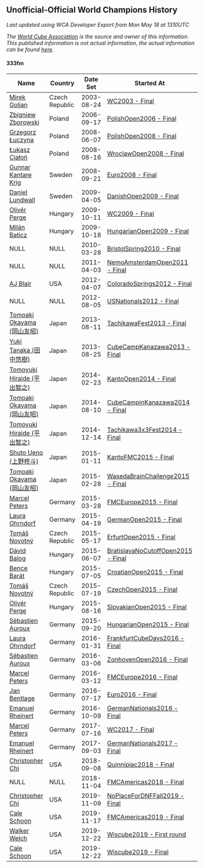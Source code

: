 ## Unofficial-Official World Champions History

*Last updated using WCA Developer Export from Mon May 18 at 1310UTC*

*The [World Cube Association](https://www.worldcubeassociation.org) is the source and owner of this information. This published information is not actual information, the actual information can be found [here](https://www.worldcubeassociation.org/results).*

#### 333fm

|Name|Country|Date Set|Started At|Ended At|Days Held|  
|--|--|--|--|--|--|  
|[Mirek Goljan](https://www.worldcubeassociation.org/persons/2003GOLJ01)|Czech Republic|2003-08-24|[WC2003 - Final](https://www.worldcubeassociation.org/competitions/WC2003/results/all#e333fm_f)|1 year after [CaltechWinter2005](https://www.worldcubeassociation.org/competitions/CaltechWinter2005/results/all#e333fm_f)|875|  
|[Zbigniew Zborowski](https://www.worldcubeassociation.org/persons/2003ZBOR02)|Poland|2006-09-17|[PolishOpen2006 - Final](https://www.worldcubeassociation.org/competitions/PolishOpen2006/results/all#e333fm_f)|[PolishOpen2008 - Final](https://www.worldcubeassociation.org/competitions/PolishOpen2008/results/all#e333fm_f)|629|  
|[Grzegorz Łuczyna](https://www.worldcubeassociation.org/persons/2005LUCZ01)|Poland|2008-06-07|[PolishOpen2008 - Final](https://www.worldcubeassociation.org/competitions/PolishOpen2008/results/all#e333fm_f)|[WroclawOpen2008 - Final](https://www.worldcubeassociation.org/competitions/WroclawOpen2008/results/all#e333fm_f)|70|  
|[Łukasz Ciałoń](https://www.worldcubeassociation.org/persons/2005CIAL02)|Poland|2008-08-16|[WroclawOpen2008 - Final](https://www.worldcubeassociation.org/competitions/WroclawOpen2008/results/all#e333fm_f)|[Euro2008 - Final](https://www.worldcubeassociation.org/competitions/Euro2008/results/all#e333fm_f)|36|  
|[Gunnar Kantare Krig](https://www.worldcubeassociation.org/persons/2004KRIG01)|Sweden|2008-09-21|[Euro2008 - Final](https://www.worldcubeassociation.org/competitions/Euro2008/results/all#e333fm_f)|[DanishOpen2009 - Final](https://www.worldcubeassociation.org/competitions/DanishOpen2009/results/all#e333fm_f)|196|  
|[Daniel Lundwall](https://www.worldcubeassociation.org/persons/2007LUND01)|Sweden|2009-04-05|[DanishOpen2009 - Final](https://www.worldcubeassociation.org/competitions/DanishOpen2009/results/all#e333fm_f)|[WC2009 - Final](https://www.worldcubeassociation.org/competitions/WC2009/results/all#e333fm_f)|189|  
|[Olivér Perge](https://www.worldcubeassociation.org/persons/2007PERG01)|Hungary|2009-10-11|[WC2009 - Final](https://www.worldcubeassociation.org/competitions/WC2009/results/all#e333fm_f)|[HungarianOpen2009 - Final](https://www.worldcubeassociation.org/competitions/HungarianOpen2009/results/all#e333fm_f)|7|  
|[Milán Baticz](https://www.worldcubeassociation.org/persons/2005BATI01)|Hungary|2009-10-18|[HungarianOpen2009 - Final](https://www.worldcubeassociation.org/competitions/HungarianOpen2009/results/all#e333fm_f)|[BristolSpring2010 - Final](https://www.worldcubeassociation.org/competitions/BristolSpring2010/results/all#e333fm_f)|161|  
|NULL|NULL|2010-03-28|[BristolSpring2010 - Final](https://www.worldcubeassociation.org/competitions/BristolSpring2010/results/all#e333fm_f)|1 year after [BristolSpring2010](https://www.worldcubeassociation.org/competitions/BristolSpring2010/results/all#e333fm_f)|365|  
|NULL|NULL|2011-04-03|[NemoAmsterdamOpen2011 - Final](https://www.worldcubeassociation.org/competitions/NemoAmsterdamOpen2011/results/all#e333fm_f)|1 year after [NemoAmsterdamOpen2011](https://www.worldcubeassociation.org/competitions/NemoAmsterdamOpen2011/results/all#e333fm_f)|366|  
|[AJ Blair](https://www.worldcubeassociation.org/persons/2009BLAI01)|USA|2012-04-07|[ColoradoSprings2012 - Final](https://www.worldcubeassociation.org/competitions/ColoradoSprings2012/results/all#e333fm_f)|[USNationals2012 - Final](https://www.worldcubeassociation.org/competitions/USNationals2012/results/all#e333fm_f)|120|  
|NULL|NULL|2012-08-05|[USNationals2012 - Final](https://www.worldcubeassociation.org/competitions/USNationals2012/results/all#e333fm_f)|1 year after [USNationals2012](https://www.worldcubeassociation.org/competitions/USNationals2012/results/all#e333fm_f)|365|  
|[Tomoaki Okayama (岡山友昭)](https://www.worldcubeassociation.org/persons/2009OKAY01)|Japan|2013-08-11|[TachikawaFest2013 - Final](https://www.worldcubeassociation.org/competitions/TachikawaFest2013/results/all#e333fm_f)|[CubeCampKanazawa2013 - Final](https://www.worldcubeassociation.org/competitions/CubeCampKanazawa2013/results/all#e333fm_f)|14|  
|[Yuki Tanaka (田中悠樹)](https://www.worldcubeassociation.org/persons/2010TANA02)|Japan|2013-08-25|[CubeCampKanazawa2013 - Final](https://www.worldcubeassociation.org/competitions/CubeCampKanazawa2013/results/all#e333fm_f)|[KantoOpen2014 - Final](https://www.worldcubeassociation.org/competitions/KantoOpen2014/results/all#e333fm_f)|182|  
|[Tomoyuki Hiraide (平出智之)](https://www.worldcubeassociation.org/persons/2012HIRA01)|Japan|2014-02-23|[KantoOpen2014 - Final](https://www.worldcubeassociation.org/competitions/KantoOpen2014/results/all#e333fm_f)|[CubeCampinKanazawa2014 - Final](https://www.worldcubeassociation.org/competitions/CubeCampinKanazawa2014/results/all#e333fm_f)|168|  
|[Tomoaki Okayama (岡山友昭)](https://www.worldcubeassociation.org/persons/2009OKAY01)|Japan|2014-08-10|[CubeCampinKanazawa2014 - Final](https://www.worldcubeassociation.org/competitions/CubeCampinKanazawa2014/results/all#e333fm_f)|[Tachikawa3x3Fest2014 - Final](https://www.worldcubeassociation.org/competitions/Tachikawa3x3Fest2014/results/all#e333fm_f)|126|  
|[Tomoyuki Hiraide (平出智之)](https://www.worldcubeassociation.org/persons/2012HIRA01)|Japan|2014-12-14|[Tachikawa3x3Fest2014 - Final](https://www.worldcubeassociation.org/competitions/Tachikawa3x3Fest2014/results/all#e333fm_f)|[KantoFMC2015 - Final](https://www.worldcubeassociation.org/competitions/KantoFMC2015/results/all#e333fm_f)|28|  
|[Shuto Ueno (上野柊斗)](https://www.worldcubeassociation.org/persons/2008UENO01)|Japan|2015-01-11|[KantoFMC2015 - Final](https://www.worldcubeassociation.org/competitions/KantoFMC2015/results/all#e333fm_f)|[WasedaBrainChallenge2015 - Final](https://www.worldcubeassociation.org/competitions/WasedaBrainChallenge2015/results/all#e333fm_f)|48|  
|[Tomoaki Okayama (岡山友昭)](https://www.worldcubeassociation.org/persons/2009OKAY01)|Japan|2015-02-28|[WasedaBrainChallenge2015 - Final](https://www.worldcubeassociation.org/competitions/WasedaBrainChallenge2015/results/all#e333fm_f)|[FMCEurope2015 - Final](https://www.worldcubeassociation.org/competitions/FMCEurope2015/results/all#e333fm_f)|28|  
|[Marcel Peters](https://www.worldcubeassociation.org/persons/2012PETE03)|Germany|2015-03-28|[FMCEurope2015 - Final](https://www.worldcubeassociation.org/competitions/FMCEurope2015/results/all#e333fm_f)|[GermanOpen2015 - Final](https://www.worldcubeassociation.org/competitions/GermanOpen2015/results/all#e333fm_f)|22|  
|[Laura Ohrndorf](https://www.worldcubeassociation.org/persons/2009OHRN01)|Germany|2015-04-19|[GermanOpen2015 - Final](https://www.worldcubeassociation.org/competitions/GermanOpen2015/results/all#e333fm_f)|[ErfurtOpen2015 - Final](https://www.worldcubeassociation.org/competitions/ErfurtOpen2015/results/all#e333fm_f)|28|  
|[Tomáš Novotný](https://www.worldcubeassociation.org/persons/2014NOVO01)|Czech Republic|2015-05-17|[ErfurtOpen2015 - Final](https://www.worldcubeassociation.org/competitions/ErfurtOpen2015/results/all#e333fm_f)|[BratislavaNoCutoffOpen2015 - Final](https://www.worldcubeassociation.org/competitions/BratislavaNoCutoffOpen2015/results/all#e333fm_f)|21|  
|[Dávid Balog](https://www.worldcubeassociation.org/persons/2009BALO03)|Hungary|2015-06-07|[BratislavaNoCutoffOpen2015 - Final](https://www.worldcubeassociation.org/competitions/BratislavaNoCutoffOpen2015/results/all#e333fm_f)|[CroatianOpen2015 - Final](https://www.worldcubeassociation.org/competitions/CroatianOpen2015/results/all#e333fm_f)|28|  
|[Bence Barát](https://www.worldcubeassociation.org/persons/2008BARA01)|Hungary|2015-07-05|[CroatianOpen2015 - Final](https://www.worldcubeassociation.org/competitions/CroatianOpen2015/results/all#e333fm_f)|[CzechOpen2015 - Final](https://www.worldcubeassociation.org/competitions/CzechOpen2015/results/all#e333fm_f)|14|  
|[Tomáš Novotný](https://www.worldcubeassociation.org/persons/2014NOVO01)|Czech Republic|2015-07-19|[CzechOpen2015 - Final](https://www.worldcubeassociation.org/competitions/CzechOpen2015/results/all#e333fm_f)|[SlovakianOpen2015 - Final](https://www.worldcubeassociation.org/competitions/SlovakianOpen2015/results/all#e333fm_f)|28|  
|[Olivér Perge](https://www.worldcubeassociation.org/persons/2007PERG01)|Hungary|2015-08-16|[SlovakianOpen2015 - Final](https://www.worldcubeassociation.org/competitions/SlovakianOpen2015/results/all#e333fm_f)|[HungarianOpen2015 - Final](https://www.worldcubeassociation.org/competitions/HungarianOpen2015/results/all#e333fm_f)|35|  
|[Sébastien Auroux](https://www.worldcubeassociation.org/persons/2008AURO01)|Germany|2015-09-20|[HungarianOpen2015 - Final](https://www.worldcubeassociation.org/competitions/HungarianOpen2015/results/all#e333fm_f)|[FrankfurtCubeDays2016 - Final](https://www.worldcubeassociation.org/competitions/FrankfurtCubeDays2016/results/all#e333fm_f)|133|  
|[Laura Ohrndorf](https://www.worldcubeassociation.org/persons/2009OHRN01)|Germany|2016-01-31|[FrankfurtCubeDays2016 - Final](https://www.worldcubeassociation.org/competitions/FrankfurtCubeDays2016/results/all#e333fm_f)|[ZonhovenOpen2016 - Final](https://www.worldcubeassociation.org/competitions/ZonhovenOpen2016/results/all#e333fm_f)|35|  
|[Sébastien Auroux](https://www.worldcubeassociation.org/persons/2008AURO01)|Germany|2016-03-06|[ZonhovenOpen2016 - Final](https://www.worldcubeassociation.org/competitions/ZonhovenOpen2016/results/all#e333fm_f)|[FMCEurope2016 - Final](https://www.worldcubeassociation.org/competitions/FMCEurope2016/results/all#e333fm_f)|6|  
|[Marcel Peters](https://www.worldcubeassociation.org/persons/2012PETE03)|Germany|2016-03-12|[FMCEurope2016 - Final](https://www.worldcubeassociation.org/competitions/FMCEurope2016/results/all#e333fm_f)|[Euro2016 - Final](https://www.worldcubeassociation.org/competitions/Euro2016/results/all#e333fm_f)|127|  
|[Jan Bentlage](https://www.worldcubeassociation.org/persons/2010BENT01)|Germany|2016-07-17|[Euro2016 - Final](https://www.worldcubeassociation.org/competitions/Euro2016/results/all#e333fm_f)|[GermanNationals2016 - Final](https://www.worldcubeassociation.org/competitions/GermanNationals2016/results/all#e333fm_f)|84|  
|[Emanuel Rheinert](https://www.worldcubeassociation.org/persons/2011RHEI01)|Germany|2016-10-09|[GermanNationals2016 - Final](https://www.worldcubeassociation.org/competitions/GermanNationals2016/results/all#e333fm_f)|[WC2017 - Final](https://www.worldcubeassociation.org/competitions/WC2017/results/all#e333fm_f)|280|  
|[Marcel Peters](https://www.worldcubeassociation.org/persons/2012PETE03)|Germany|2017-07-16|[WC2017 - Final](https://www.worldcubeassociation.org/competitions/WC2017/results/all#e333fm_f)|[GermanNationals2017 - Final](https://www.worldcubeassociation.org/competitions/GermanNationals2017/results/all#e333fm_f)|49|  
|[Emanuel Rheinert](https://www.worldcubeassociation.org/persons/2011RHEI01)|Germany|2017-09-03|[GermanNationals2017 - Final](https://www.worldcubeassociation.org/competitions/GermanNationals2017/results/all#e333fm_f)|1 year after [GermanNationals2017](https://www.worldcubeassociation.org/competitions/GermanNationals2017/results/all#e333fm_f)|365|  
|[Christopher Chi](https://www.worldcubeassociation.org/persons/2014CHIC01)|USA|2018-09-08|[Quinnipiac2018 - Final](https://www.worldcubeassociation.org/competitions/Quinnipiac2018/results/all#e333fm_f)|[FMCAmericas2018 - Final](https://www.worldcubeassociation.org/competitions/FMCAmericas2018/results/all#e333fm_f)|57|  
|NULL|NULL|2018-11-04|[FMCAmericas2018 - Final](https://www.worldcubeassociation.org/competitions/FMCAmericas2018/results/all#e333fm_f)|1 year after [FMCAmericas2018](https://www.worldcubeassociation.org/competitions/FMCAmericas2018/results/all#e333fm_f)|365|  
|[Christopher Chi](https://www.worldcubeassociation.org/persons/2014CHIC01)|USA|2019-11-09|[NoPlaceForDNFFall2019 - Final](https://www.worldcubeassociation.org/competitions/NoPlaceForDNFFall2019/results/all#e333fm_f)|[FMCAmericas2019 - Final](https://www.worldcubeassociation.org/competitions/FMCAmericas2019/results/all#e333fm_f)|8|  
|[Cale Schoon](https://www.worldcubeassociation.org/persons/2014SCHO02)|USA|2019-11-17|[FMCAmericas2019 - Final](https://www.worldcubeassociation.org/competitions/FMCAmericas2019/results/all#e333fm_f)|[Wiscube2019 - First round](https://www.worldcubeassociation.org/competitions/Wiscube2019/results/all#e333fm_1)|35|  
|[Walker Welch](https://www.worldcubeassociation.org/persons/2011WELC01)|USA|2019-12-22|[Wiscube2019 - First round](https://www.worldcubeassociation.org/competitions/Wiscube2019/results/all#e333fm_1)|[Wiscube2019 - Final](https://www.worldcubeassociation.org/competitions/Wiscube2019/results/all#e333fm_f)|0|  
|[Cale Schoon](https://www.worldcubeassociation.org/persons/2014SCHO02)|USA|2019-12-22|[Wiscube2019 - Final](https://www.worldcubeassociation.org/competitions/Wiscube2019/results/all#e333fm_f)|Ongoing|148|  
